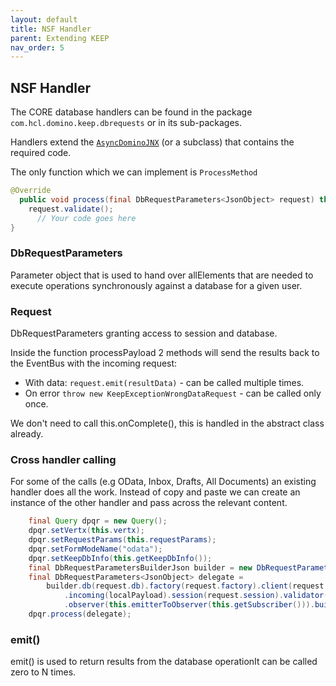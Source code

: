 ```yaml
---
layout: default
title: NSF Handler
parent: Extending KEEP
nav_order: 5
---
```



## NSF Handler

The CORE database handlers can be found in the package `com.hcl.domino.keep.dbrequests` or in its sub-packages.

Handlers extend the [`AsyncDominoJNX`](https://github01.hclpnp.com/stephan-wissel/keep-documentation/blob/master/testapidocs/com/hcl/domino/keep/dbrequests/AsyncDominoJNXTest.html) (or a subclass) that contains the  required code.

The only function which we can implement is `ProcessMethod`

```Java
@Override
  public void process(final DbRequestParameters<JsonObject> request) throws Exception {
    request.validate();
      // Your code goes here
}
```
### DbRequestParameters
Parameter object that is used to hand over allElements that are needed to execute operations synchronously against a database for a given user.

### Request
DbRequestParameters granting access to session and database.

Inside the function processPayload 2 methods will send the results back to the EventBus with the incoming request:

- With data: `request.emit(resultData)` - can be called multiple times.
- On error `throw new KeepExceptionWrongDataRequest` - can be called only once.

We don't need to call this.onComplete(), this is handled in the abstract class already.

### Cross handler calling

For some of the calls (e.g OData, Inbox, Drafts, All Documents) an existing handler does all the work. Instead of copy and paste we can create an instance of the other handler and pass across the relevant content.

```Java
    final Query dpqr = new Query();
    dpqr.setVertx(this.vertx);
    dpqr.setRequestParams(this.requestParams);
    dpqr.setFormModeName("odata");
    dpqr.setKeepDbInfo(this.getKeepDbInfo());
    final DbRequestParametersBuilderJson builder = new DbRequestParametersBuilderJson();
    final DbRequestParameters<JsonObject> delegate =
        builder.db(request.db).factory(request.factory).client(request.client)
            .incoming(localPayload).session(request.session).validator(json -> true)
            .observer(this.emitterToObserver(this.getSubscriber())).build();
    dpqr.process(delegate);
```

### emit()
emit() is used to return results from the database operationIt can be called zero to N times.













